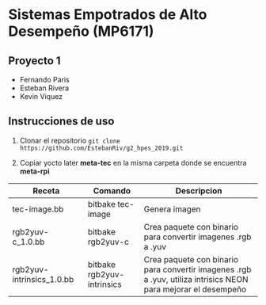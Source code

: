 # Sistemas Empotrados de Alto Desempeño (MP6171)

## Proyecto 1

- Fernando Paris
- Esteban Rivera
- Kevin Viquez

## Instrucciones de uso

1. Clonar el repositorio
`git clone https://github.com/EstebanRiv/g2_hpes_2019.git`

2. Copiar yocto later **meta-tec** en la misma carpeta donde se encuentra **meta-rpi**

Receta       | Comando           | Descripcion
-------------|-------------------|--------------
tec-image.bb | bitbake tec-image | Genera imagen 
rgb2yuv-c_1.0.bb | bitbake rgb2yuv-c | Crea paquete con binario para convertir imagenes .rgb a .yuv 
rgb2yuv-intrinsics_1.0.bb | bitbake rgb2yuv-intrinsics | Crea paquete con binario para convertir imagenes .rgb a .yuv, utiliza intrisics NEON para mejorar el desempeño
